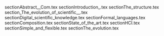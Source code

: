 sectionAbstract__Com.tex
sectionIntroduction_.tex
sectionThe_structure.tex
section_The_evolution_of_scientific__.tex
sectionDigital_scientific_knowledge.tex
sectionFormal_languages.tex
sectionComposition.tex
sectionState_of_the_art.tex
sectionHCI.tex
sectionSimple_and_flexible.tex
sectionThe_evolution.tex
